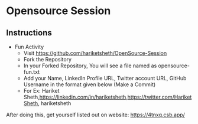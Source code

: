 # Opensource Session

## Instructions 
- Fun Activity
  - Visit https://github.com/hariketsheth/OpenSource-Session
  - Fork the Repository
  - In your Forked Repository, You will see a file named as opensource-fun.txt
  - Add your Name, LinkedIn Profile URL, Twitter account URL, GitHub Username in the format given below (Make a Commit)
  - For Ex: 
    Hariket Sheth,https://linkedin.com/in/hariketsheth,https://twitter.com/HariketSheth, hariketsheth

After doing this, get yourself listed out on website: https://4tnxq.csb.app/
